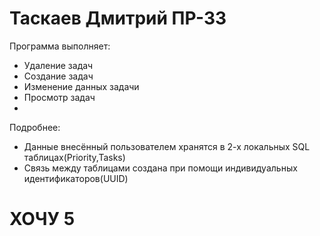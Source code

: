 # Таскаев Дмитрий ПР-33

Программа выполняет:
- Удаление задач
- Создание задач
- Изменение данных задачи
- Просмотр задач
- 
Подробнее:
- Данные внесённый пользователем хранятся в 2-х локальных SQL таблицах(Priority,Tasks)
- Связь между таблицами создана при помощи индивидуальных идентификаторов(UUID)

# ХОЧУ 5
